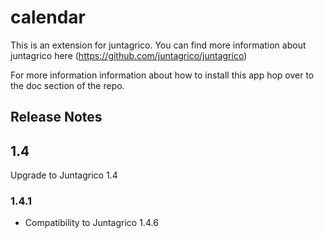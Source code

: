 # calendar

This is an extension for juntagrico. You can find more information about juntagrico here
(https://github.com/juntagrico/juntagrico)

For more information information about how to install this app hop over to the doc section of the repo.

## Release Notes

## 1.4

Upgrade to Juntagrico 1.4

### 1.4.1

* Compatibility to Juntagrico 1.4.6